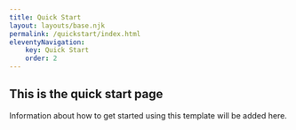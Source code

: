 ```yaml
---
title: Quick Start
layout: layouts/base.njk
permalink: /quickstart/index.html
eleventyNavigation:
    key: Quick Start
    order: 2
---
```


## This is the quick start page

Information about how to get started using this template will be added here.
